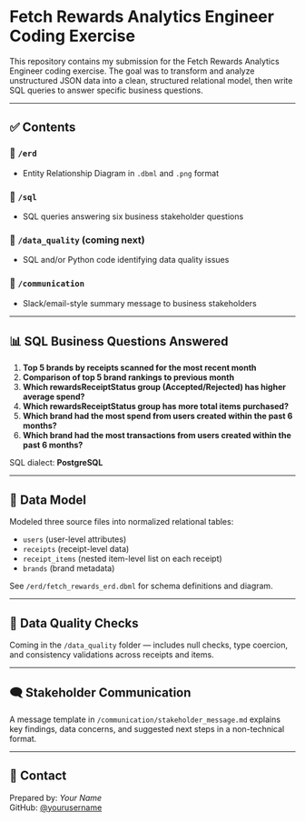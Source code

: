 # Fetch Rewards Analytics Engineer Coding Exercise

This repository contains my submission for the Fetch Rewards Analytics Engineer coding exercise. The goal was to transform and analyze unstructured JSON data into a clean, structured relational model, then write SQL queries to answer specific business questions.

---

## ✅ Contents

### 📁 `/erd`
- Entity Relationship Diagram in `.dbml` and `.png` format

### 📁 `/sql`
- SQL queries answering six business stakeholder questions

### 📁 `/data_quality` (coming next)
- SQL and/or Python code identifying data quality issues

### 📁 `/communication`
- Slack/email-style summary message to business stakeholders

---

## 📊 SQL Business Questions Answered

1. **Top 5 brands by receipts scanned for the most recent month**
2. **Comparison of top 5 brand rankings to previous month**
3. **Which rewardsReceiptStatus group (Accepted/Rejected) has higher average spend?**
4. **Which rewardsReceiptStatus group has more total items purchased?**
5. **Which brand had the most spend from users created within the past 6 months?**
6. **Which brand had the most transactions from users created within the past 6 months?**

SQL dialect: **PostgreSQL**

---

## 🧱 Data Model

Modeled three source files into normalized relational tables:

- `users` (user-level attributes)
- `receipts` (receipt-level data)
- `receipt_items` (nested item-level list on each receipt)
- `brands` (brand metadata)

See `/erd/fetch_rewards_erd.dbml` for schema definitions and diagram.

---

## 🧪 Data Quality Checks

Coming in the `/data_quality` folder — includes null checks, type coercion, and consistency validations across receipts and items.

---

## 🗨️ Stakeholder Communication

A message template in `/communication/stakeholder_message.md` explains key findings, data concerns, and suggested next steps in a non-technical format.

---

## 👋 Contact

Prepared by: *Your Name*  
GitHub: [@yourusername](https://github.com/yourusername)

